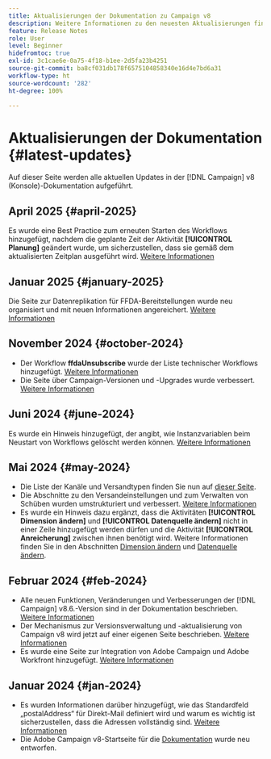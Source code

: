 ```yaml
---
title: Aktualisierungen der Dokumentation zu Campaign v8
description: Weitere Informationen zu den neuesten Aktualisierungen finden Sie in der Dokumentation zu Campaign v8
feature: Release Notes
role: User
level: Beginner
hidefromtoc: true
exl-id: 3c1cae6e-0a75-4f18-b1ee-2d5fa23b4251
source-git-commit: ba8cf031db178f6575104858340e16d4e7bd6a31
workflow-type: ht
source-wordcount: '282'
ht-degree: 100%

---
```


# Aktualisierungen der Dokumentation {#latest-updates}

Auf dieser Seite werden alle aktuellen Updates in der [!DNL Campaign] v8 (Konsole)-Dokumentation aufgeführt.

## April 2025 {#april-2025}

Es wurde eine Best Practice zum erneuten Starten des Workflows hinzugefügt, nachdem die geplante Zeit der Aktivität **[!UICONTROL Planung]** geändert wurde, um sicherzustellen, dass sie gemäß dem aktualisierten Zeitplan ausgeführt wird. [Weitere Informationen](../../automation/workflow/scheduler.md)

## Januar 2025 {#january-2025}

Die Seite zur Datenreplikation für FFDA-Bereitstellungen wurde neu organisiert und mit neuen Informationen angereichert. [Weitere Informationen](../architecture/replication.md)

## November 2024 {#october-2024}

* Der Workflow **ffdaUnsubscribe** wurde der Liste technischer Workflows hinzugefügt. [Weitere Informationen](../../automation/workflow/technical-workflows.md)
* Die Seite über Campaign-Versionen und -Upgrades wurde verbessert. [Weitere Informationen](upgrades.md)

## Juni 2024 {#june-2024}

Es wurde ein Hinweis hinzugefügt, der angibt, wie Instanzvariablen beim Neustart von Workflows gelöscht werden können. [Weitere Informationen](../../automation/workflow/start-a-workflow.md)

## Mai 2024 {#may-2024}

* Die Liste der Kanäle und Versandtypen finden Sie nun auf [dieser Seite](create-message.md).
* Die Abschnitte zu den Versandeinstellungen und zum Verwalten von Schüben wurden umstrukturiert und verbessert. [Weitere Informationen](../send/configure-and-send.md)
* Es wurde ein Hinweis dazu ergänzt, dass die Aktivitäten **[!UICONTROL Dimension ändern]** und **[!UICONTROL Datenquelle ändern]** nicht in einer Zeile hinzugefügt werden dürfen und die Aktivität **[!UICONTROL Anreicherung]** zwischen ihnen benötigt wird. Weitere Informationen finden Sie in den Abschnitten [Dimension ändern](../../automation/workflow/change-dimension.md) und [Datenquelle ändern](../../automation/workflow/change-data-source.md).

## Februar 2024 {#feb-2024}

* Alle neuen Funktionen, Veränderungen und Verbesserungen der [!DNL Campaign] v8.6.-Version sind in der Dokumentation beschrieben. [Weitere Informationen](release-notes.md)
* Der Mechanismus zur Versionsverwaltung und -aktualisierung von Campaign v8 wird jetzt auf einer eigenen Seite beschrieben. [Weitere Informationen](upgrades.md)
* Es wurde eine Seite zur Integration von Adobe Campaign und Adobe Workfront hinzugefügt. [Weitere Informationen](../connect/ac-workfront.md)

## Januar 2024 {#jan-2024}

* Es wurden Informationen darüber hinzugefügt, wie das Standardfeld „postalAddress“ für Direkt-Mail definiert wird und warum es wichtig ist sicherzustellen, dass die Adressen vollständig sind. [Weitere Informationen](../send/direct-mail.md)
* Die Adobe Campaign v8-Startseite für die [Dokumentation](../campaign-home.md) wurde neu entworfen.

